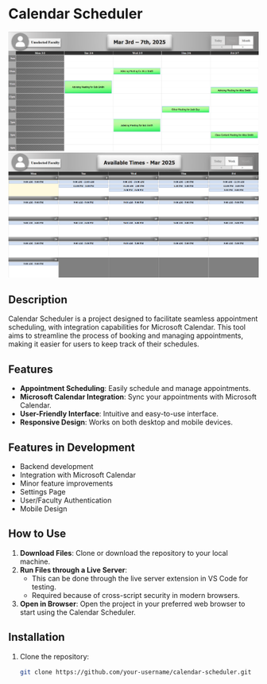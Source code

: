 # Calendar Scheduler

![Week View Preview](./.github/week-view-preview.png)  
![Month View Preview](./.github/month-view-preview.png)  

## Description
Calendar Scheduler is a project designed to facilitate seamless appointment scheduling, with integration capabilities for Microsoft Calendar. This tool aims to streamline the process of booking and managing appointments, making it easier for users to keep track of their schedules.

## Features
- **Appointment Scheduling**: Easily schedule and manage appointments.
- **Microsoft Calendar Integration**: Sync your appointments with Microsoft Calendar.
- **User-Friendly Interface**: Intuitive and easy-to-use interface.
- **Responsive Design**: Works on both desktop and mobile devices.

## Features in Development
- Backend development  
- Integration with Microsoft Calendar  
- Minor feature improvements  
- Settings Page  
- User/Faculty Authentication  
- Mobile Design  

## How to Use
1. **Download Files**: Clone or download the repository to your local machine.
2. **Run Files through a Live Server**:
   - This can be done through the live server extension in VS Code for testing.
   - Required because of cross-script security in modern browsers.
3. **Open in Browser**: Open the project in your preferred web browser to start using the Calendar Scheduler.

## Installation
1. Clone the repository:
   ```sh
   git clone https://github.com/your-username/calendar-scheduler.git
